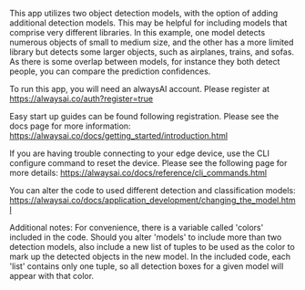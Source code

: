 This app utilizes two object detection models, with the option of adding additional detection models. This may be helpful for including models that comprise very different libraries. In this example, one model detects numerous objects of small to medium size, and the other has a more limited library but detects some larger objects, such as airplanes, trains, and sofas. As there is some overlap between models, for instance they both detect people, you can compare the prediction confidences.


To run this app, you will need an alwaysAI account. Please register at https://alwaysai.co/auth?register=true


Easy start up guides can be found following registration. Please see the docs page for more information: https://alwaysai.co/docs/getting_started/introduction.html


If you are having trouble connecting to your edge device, use the CLI configure command to reset the device. Please see the following page for more details: https://alwaysai.co/docs/reference/cli_commands.html


You can alter the code to used different detection and classification models: https://alwaysai.co/docs/application_development/changing_the_model.html


Additional notes:
For convenience, there is a variable called 'colors' included in the code. Should you alter 'models' to include more than two detection models, also include a new list of tuples to be used as the color to mark up the detected objects in the new model. In the included code, each 'list' contains only one tuple, so all detection boxes for a given model will appear with that color.